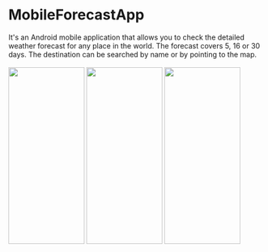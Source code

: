 # MobileForecastApp
It's an Android mobile application that allows you to check the detailed weather forecast for any place in the world. The forecast covers 5, 16 or 30 days. The destination can be searched by name or by pointing to the map.
<br />
<br />
<img src="https://user-images.githubusercontent.com/80048198/228019310-1a21ba12-4e45-4482-938b-4343becca9fd.jpg" width="150" height="350">
<img src="https://user-images.githubusercontent.com/80048198/228019333-477ccadc-9595-45ae-941b-501f6ed4ca5a.jpg" width="150" height="350">
<img src="https://user-images.githubusercontent.com/80048198/228019339-08906ac5-7345-4788-8ed1-931916f47400.jpg" width="150" height="350">
